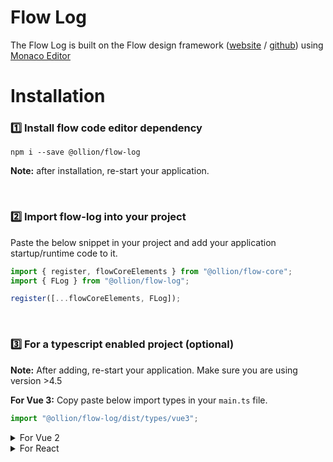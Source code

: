 # Flow Log

The Flow Log is built on the Flow design framework ([website](https://flow.ollion.com/) / [github](https://github.com/ollionorg/flow-core)) using [Monaco Editor](https://microsoft.github.io/monaco-editor/)

# Installation

### 1️⃣ Install flow code editor dependency

```
npm i --save @ollion/flow-log
```

**Note:** after installation, re-start your application.

<br>

### 2️⃣ Import flow-log into your project

Paste the below snippet in your project and add your application startup/runtime code to it.

```javascript
import { register, flowCoreElements } from "@ollion/flow-core";
import { FLog } from "@ollion/flow-log";

register([...flowCoreElements, FLog]);
```

<br>

### 3️⃣ For a typescript enabled project (optional)

**Note:** After adding, re-start your application. Make sure you are using version >4.5

**For Vue 3:**
Copy paste below import types in your `main.ts` file.

```Javascript
import "@ollion/flow-log/dist/types/vue3";
```

<details>
<summary>For Vue 2</summary>

Copy paste below import types in your `main.ts` file.

```Javascript
import "@ollion/flow-log/dist/types/vue2";
```

</details>

<details>
<summary>For React</summary>

**React**: Include react type in `tsconfig.json` file like below.

```json
"include": ["src", "./node_modules/@ollion/flow-log/dist/types/react.ts"]
```

</details>
<br>
